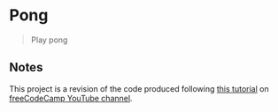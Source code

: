 # Pong

> Play pong

## Notes

This project is a revision of the code produced following [this tutorial](https://youtu.be/XGf2GcyHPhc?t=79) on [freeCodeCamp YouTube channel](https://www.youtube.com/channel/UC8butISFwT-Wl7EV0hUK0BQ).

